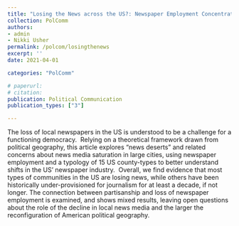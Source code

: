 ```yaml
---
title: "Losing the News across the US?: Newspaper Employment Concentration, News Deserts, and Implications for Political Geography (R&R)"
collection: PolComm
authors: 
- admin
- Nikki Usher
permalink: /polcom/losingthenews
excerpt: ''
date: 2021-04-01

categories: "PolComm"

# paperurl: 
# citation:
publication: Political Communication
publication_types: ["3"]

---
```


The loss of local newspapers in the US is understood to be a challenge for a functioning democracy.  Relying on a theoretical framework drawn from political geography, this article explores “news deserts” and related concerns about news media saturation in large cities, using newspaper employment and a typology of 15 US county-types to better understand shifts in the US’ newspaper industry.  Overall, we find evidence that most types of communities in the US are losing news, while others have been historically under-provisioned for journalism for at least a decade, if not longer. The connection between partisanship and loss of newspaper employment is examined, and shows mixed results, leaving open questions about the role of the decline in local news media and the larger the reconfiguration of American political geography.  
